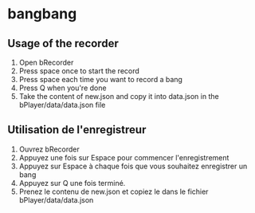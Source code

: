bangbang
========
## Usage of the recorder
1. Open bRecorder
2. Press space once to start the record
3. Press space each time you want to record a bang
4. Press Q when you're done
5. Take the content of new.json and copy it into data.json in the bPlayer/data/data.json file

## Utilisation de l'enregistreur
1. Ouvrez bRecorder
2. Appuyez une fois sur Espace pour commencer l'enregistrement
3. Appuyez sur Espace à chaque fois que vous souhaitez enregistrer un bang
4. Appuyez sur Q une fois terminé.
5. Prenez le contenu de new.json et copiez le dans le fichier bPlayer/data/data.json
